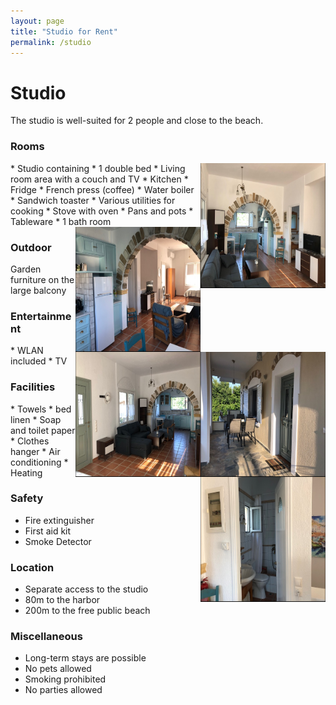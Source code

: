 ```yaml
---
layout: page
title: "Studio for Rent"
permalink: /studio
---
```



Studio
====
The studio is well-suited for 2 people and close to the beach.

### Rooms
<img align="right" width="200" height="200" src="/assets/images/studio.png">
* Studio containing
    * 1 double bed
    * Living room area with a couch and TV
    * Kitchen
        * Fridge
        * French press (coffee)
        * Water boiler
        * Sandwich toaster
        * Various utilities for cooking 
            * Stove with oven
            * Pans and pots
            * Tableware
* 1 bath room
<img align="right" width="200" height="200" src="/assets/images/studio_kitchen.png">

### Outdoor
<img align="right" width="200" height="200" src="/assets/images/studio_balcony.png">
Garden furniture on the large balcony

### Entertainment
<img align="right" width="200" height="200" src="/assets/images/studio_living.png">
* WLAN included
* TV

### Facilities
<img align="right" width="200" height="200" src="/assets/images/studio_bath.png">
* Towels
* bed linen
* Soap and toilet paper
* Clothes hanger
* Air conditioning
* Heating

### Safety
* Fire extinguisher
* First aid kit
* Smoke Detector

### Location
* Separate access to the studio
* 80m to the harbor
* 200m to the free public beach

### Miscellaneous
* Long-term stays are possible
* No pets allowed
* Smoking prohibited
* No parties allowed
